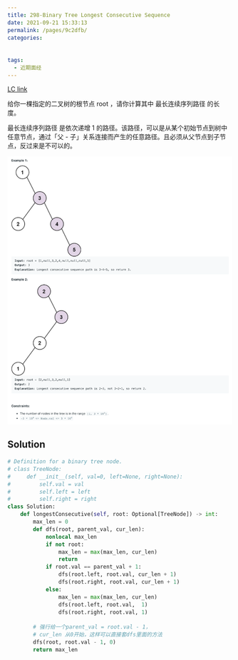 ```yaml
---
title: 298-Binary Tree Longest Consecutive Sequence
date: 2021-09-21 15:33:13
permalink: /pages/9c2dfb/
categories:
  

tags:
  - 近期面经
---
```

[LC link](https://leetcode.com/problems/binary-tree-longest-consecutive-sequence/submissions/)

给你一棵指定的二叉树的根节点 root ，请你计算其中 最长连续序列路径 的长度。

最长连续序列路径 是依次递增 1 的路径。该路径，可以是从某个初始节点到树中任意节点，通过「父 - 子」关系连接而产生的任意路径。且必须从父节点到子节点，反过来是不可以的。

![](https://raw.githubusercontent.com/emmableu/image/master/298-0.png)

## Solution
```python
# Definition for a binary tree node.
# class TreeNode:
#     def __init__(self, val=0, left=None, right=None):
#         self.val = val
#         self.left = left
#         self.right = right
class Solution:
    def longestConsecutive(self, root: Optional[TreeNode]) -> int:
        max_len = 0
        def dfs(root, parent_val, cur_len):
            nonlocal max_len
            if not root:
                max_len = max(max_len, cur_len)
                return 
            if root.val == parent_val + 1:
                dfs(root.left, root.val, cur_len + 1)
                dfs(root.right, root.val, cur_len + 1)
            else:
                max_len = max(max_len, cur_len)
                dfs(root.left, root.val,  1)
                dfs(root.right, root.val, 1)    
        
        # 强行给一个parent_val = root.val - 1，
        # cur_len 从0开始，这样可以直接套dfs里面的方法
        dfs(root, root.val - 1, 0)
        return max_len
```
